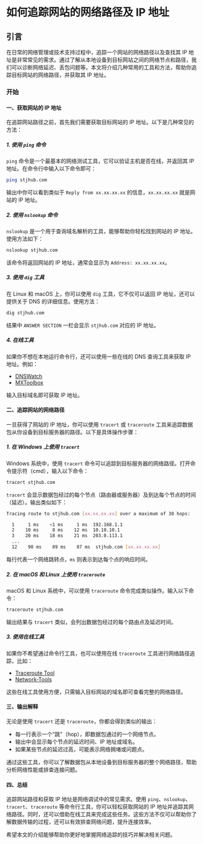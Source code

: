 # 如何追踪网站的网络路径及 IP 地址

## 引言

在日常的网络管理或技术支持过程中，追踪一个网站的网络路径以及查找其 IP 地址是非常常见的需求。通过了解从本地设备到目标网站之间的网络节点和路径，我们可以诊断网络延迟、丢包问题等。本文将介绍几种常用的工具和方法，帮助你追踪目标网站的网络路径，并获取其 IP 地址。

### 开始

#### 一、获取网站的 IP 地址

在追踪网站路径之前，首先我们需要获取目标网站的 IP 地址。以下是几种常见的方法：

##### 1. 使用 `ping` 命令

`ping` 命令是一个最基本的网络测试工具，它可以验证主机是否在线，并返回其 IP 地址。在命令行中输入以下命令即可：

```bash
ping stjhub.com
```

输出中你可以看到类似于 `Reply from xx.xx.xx.xx` 的信息，`xx.xx.xx.xx` 就是网站的 IP 地址。

##### 2. 使用 `nslookup` 命令

`nslookup` 是一个用于查询域名解析的工具，能够帮助你轻松找到网站的 IP 地址。使用方法如下：

```bash
nslookup stjhub.com
```

该命令将返回网站的 IP 地址，通常会显示为 `Address: xx.xx.xx.xx`。

##### 3. 使用 `dig` 工具

在 Linux 和 macOS 上，你可以使用 `dig` 工具，它不仅可以返回 IP 地址，还可以提供关于 DNS 的详细信息。使用方法：

```bash
dig stjhub.com
```

结果中 `ANSWER SECTION` 一栏会显示 `stjhub.com` 对应的 IP 地址。

##### 4. 在线工具

如果你不想在本地运行命令行，还可以使用一些在线的 DNS 查询工具来获取 IP 地址。例如：

- [DNSWatch](https://dnswatch.info/)
- [MXToolbox](https://mxtoolbox.com/DNSLookup.aspx)

输入目标域名即可获取 IP 地址。

#### 二、追踪网站的网络路径

一旦获得了网站的 IP 地址，你可以使用 `tracert` 或 `traceroute` 工具来追踪数据包从你设备到目标服务器的路径。以下是具体操作步骤：

##### 1. 在 Windows 上使用 `tracert`

Windows 系统中，使用 `tracert` 命令可以追踪到目标服务器的网络路径。打开命令提示符（cmd），输入以下命令：

```bash
tracert stjhub.com
```

`tracert` 会显示数据包经过的每个节点（路由器或服务器）及到达每个节点的时间（延迟）。输出类似如下：

```bash
Tracing route to stjhub.com [xx.xx.xx.xx] over a maximum of 30 hops:

  1     1 ms    <1 ms     1 ms  192.168.1.1
  2    10 ms     8 ms    12 ms  10.10.10.1
  3    20 ms    18 ms    21 ms  203.0.113.1
  ...
  12    90 ms    89 ms    87 ms  stjhub.com [xx.xx.xx.xx]
```

每行代表一个网络跳转点，`ms` 则表示到达每个点的响应时间。

##### 2. 在 macOS 和 Linux 上使用 `traceroute`

macOS 和 Linux 系统中，可以使用 `traceroute` 命令完成类似操作。输入以下命令：

```bash
traceroute stjhub.com
```

输出结果与 `tracert` 类似，会列出数据包经过的每个路由点及延迟时间。

##### 3. 使用在线工具

如果你不希望通过命令行工具，也可以使用在线 `traceroute` 工具进行网络路径追踪，比如：

- [Traceroute Tool](https://www.traceroute.org/)
- [Network-Tools](https://network-tools.com/)

这些在线工具使用方便，只需输入目标网站的域名即可查看完整的网络路径。

#### 三、输出解释

无论是使用 `tracert` 还是 `traceroute`，你都会得到类似的输出：

- 每一行表示一个“跳”（hop），即数据包通过的一个网络节点。
- 输出中会显示每个节点的延迟时间、IP 地址或域名。
- 如果某些节点的延迟过高，可能表示网络拥堵或问题点。

通过这些工具，你可以了解数据包从本地设备到目标服务器的整个网络路径，帮助分析网络性能或排查连接问题。

#### 四、总结

追踪网站路径和获取 IP 地址是网络调试中的常见需求。使用 `ping`、`nslookup`、`tracert`、`traceroute` 等命令行工具，你可以轻松获取网站的 IP 地址并追踪其网络路径。同时，还可以借助在线工具来完成这些任务。这些方法不仅可以帮助你了解数据传输的过程，还可以有效排查网络问题，提升连接效率。

希望本文的介绍能够帮助你更好地掌握网络追踪的技巧并解决相关问题。
